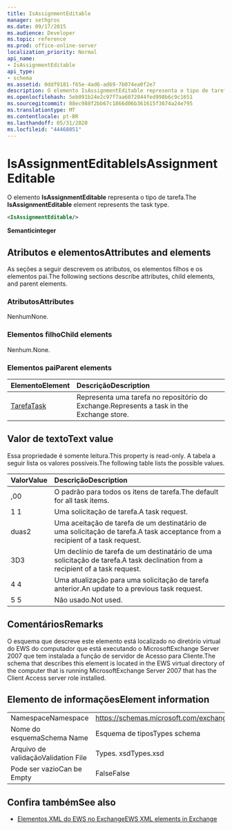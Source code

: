 ```yaml
---
title: IsAssignmentEditable
manager: sethgros
ms.date: 09/17/2015
ms.audience: Developer
ms.topic: reference
ms.prod: office-online-server
localization_priority: Normal
api_name:
- IsAssignmentEditable
api_type:
- schema
ms.assetid: 0ddf9181-f65e-4ad6-ad69-7b074ea0f2e7
description: O elemento IsAssignmentEditable representa o tipo de tarefa.
ms.openlocfilehash: 5eb091b24e2c97f7aa6072044fed998b6c9c1651
ms.sourcegitcommit: 88ec988f2bb67c1866d06b361615f3674a24e795
ms.translationtype: MT
ms.contentlocale: pt-BR
ms.lasthandoff: 05/31/2020
ms.locfileid: "44468051"
---
```

# <a name="isassignmenteditable"></a><span data-ttu-id="7c611-103">IsAssignmentEditable</span><span class="sxs-lookup"><span data-stu-id="7c611-103">IsAssignmentEditable</span></span>

<span data-ttu-id="7c611-104">O elemento **IsAssignmentEditable** representa o tipo de tarefa.</span><span class="sxs-lookup"><span data-stu-id="7c611-104">The **IsAssignmentEditable** element represents the task type.</span></span> 
  
```xml
<IsAssignmentEditable/>
```

 <span data-ttu-id="7c611-105">**Semantic**</span><span class="sxs-lookup"><span data-stu-id="7c611-105">**integer**</span></span>
## <a name="attributes-and-elements"></a><span data-ttu-id="7c611-106">Atributos e elementos</span><span class="sxs-lookup"><span data-stu-id="7c611-106">Attributes and elements</span></span>

<span data-ttu-id="7c611-107">As seções a seguir descrevem os atributos, os elementos filhos e os elementos pai.</span><span class="sxs-lookup"><span data-stu-id="7c611-107">The following sections describe attributes, child elements, and parent elements.</span></span>
  
### <a name="attributes"></a><span data-ttu-id="7c611-108">Atributos</span><span class="sxs-lookup"><span data-stu-id="7c611-108">Attributes</span></span>

<span data-ttu-id="7c611-109">Nenhum</span><span class="sxs-lookup"><span data-stu-id="7c611-109">None.</span></span>
  
### <a name="child-elements"></a><span data-ttu-id="7c611-110">Elementos filho</span><span class="sxs-lookup"><span data-stu-id="7c611-110">Child elements</span></span>

<span data-ttu-id="7c611-111">Nenhum.</span><span class="sxs-lookup"><span data-stu-id="7c611-111">None.</span></span>
  
### <a name="parent-elements"></a><span data-ttu-id="7c611-112">Elementos pai</span><span class="sxs-lookup"><span data-stu-id="7c611-112">Parent elements</span></span>

|<span data-ttu-id="7c611-113">**Elemento**</span><span class="sxs-lookup"><span data-stu-id="7c611-113">**Element**</span></span>|<span data-ttu-id="7c611-114">**Descrição**</span><span class="sxs-lookup"><span data-stu-id="7c611-114">**Description**</span></span>|
|:-----|:-----|
|[<span data-ttu-id="7c611-115">Tarefa</span><span class="sxs-lookup"><span data-stu-id="7c611-115">Task</span></span>](task.md) <br/> |<span data-ttu-id="7c611-116">Representa uma tarefa no repositório do Exchange.</span><span class="sxs-lookup"><span data-stu-id="7c611-116">Represents a task in the Exchange store.</span></span>  <br/> |
   
## <a name="text-value"></a><span data-ttu-id="7c611-117">Valor de texto</span><span class="sxs-lookup"><span data-stu-id="7c611-117">Text value</span></span>

<span data-ttu-id="7c611-118">Essa propriedade é somente leitura.</span><span class="sxs-lookup"><span data-stu-id="7c611-118">This property is read-only.</span></span> <span data-ttu-id="7c611-119">A tabela a seguir lista os valores possíveis.</span><span class="sxs-lookup"><span data-stu-id="7c611-119">The following table lists the possible values.</span></span>
  
|<span data-ttu-id="7c611-120">**Valor**</span><span class="sxs-lookup"><span data-stu-id="7c611-120">**Value**</span></span>|<span data-ttu-id="7c611-121">**Descrição**</span><span class="sxs-lookup"><span data-stu-id="7c611-121">**Description**</span></span>|
|:-----|:-----|
|<span data-ttu-id="7c611-122">,0</span><span class="sxs-lookup"><span data-stu-id="7c611-122">0</span></span>  <br/> |<span data-ttu-id="7c611-123">O padrão para todos os itens de tarefa.</span><span class="sxs-lookup"><span data-stu-id="7c611-123">The default for all task items.</span></span>  <br/> |
|<span data-ttu-id="7c611-124">1 </span><span class="sxs-lookup"><span data-stu-id="7c611-124">1</span></span>  <br/> |<span data-ttu-id="7c611-125">Uma solicitação de tarefa.</span><span class="sxs-lookup"><span data-stu-id="7c611-125">A task request.</span></span>  <br/> |
|<span data-ttu-id="7c611-126">duas</span><span class="sxs-lookup"><span data-stu-id="7c611-126">2</span></span>  <br/> |<span data-ttu-id="7c611-127">Uma aceitação de tarefa de um destinatário de uma solicitação de tarefa.</span><span class="sxs-lookup"><span data-stu-id="7c611-127">A task acceptance from a recipient of a task request.</span></span>  <br/> |
|<span data-ttu-id="7c611-128">3D</span><span class="sxs-lookup"><span data-stu-id="7c611-128">3</span></span>  <br/> |<span data-ttu-id="7c611-129">Um declínio de tarefa de um destinatário de uma solicitação de tarefa.</span><span class="sxs-lookup"><span data-stu-id="7c611-129">A task declination from a recipient of a task request.</span></span>  <br/> |
|<span data-ttu-id="7c611-130">4 </span><span class="sxs-lookup"><span data-stu-id="7c611-130">4</span></span>  <br/> |<span data-ttu-id="7c611-131">Uma atualização para uma solicitação de tarefa anterior.</span><span class="sxs-lookup"><span data-stu-id="7c611-131">An update to a previous task request.</span></span>  <br/> |
|<span data-ttu-id="7c611-132">5 </span><span class="sxs-lookup"><span data-stu-id="7c611-132">5</span></span>  <br/> |<span data-ttu-id="7c611-133">Não usado.</span><span class="sxs-lookup"><span data-stu-id="7c611-133">Not used.</span></span>  <br/> |
   
## <a name="remarks"></a><span data-ttu-id="7c611-134">Comentários</span><span class="sxs-lookup"><span data-stu-id="7c611-134">Remarks</span></span>

<span data-ttu-id="7c611-135">O esquema que descreve este elemento está localizado no diretório virtual do EWS do computador que está executando o MicrosoftExchange Server 2007 que tem instalada a função de servidor de Acesso para Cliente.</span><span class="sxs-lookup"><span data-stu-id="7c611-135">The schema that describes this element is located in the EWS virtual directory of the computer that is running MicrosoftExchange Server 2007 that has the Client Access server role installed.</span></span>
  
## <a name="element-information"></a><span data-ttu-id="7c611-136">Elemento de informações</span><span class="sxs-lookup"><span data-stu-id="7c611-136">Element information</span></span>

|||
|:-----|:-----|
|<span data-ttu-id="7c611-137">Namespace</span><span class="sxs-lookup"><span data-stu-id="7c611-137">Namespace</span></span>  <br/> |https://schemas.microsoft.com/exchange/services/2006/types  <br/> |
|<span data-ttu-id="7c611-138">Nome do esquema</span><span class="sxs-lookup"><span data-stu-id="7c611-138">Schema Name</span></span>  <br/> |<span data-ttu-id="7c611-139">Esquema de tipos</span><span class="sxs-lookup"><span data-stu-id="7c611-139">Types schema</span></span>  <br/> |
|<span data-ttu-id="7c611-140">Arquivo de validação</span><span class="sxs-lookup"><span data-stu-id="7c611-140">Validation File</span></span>  <br/> |<span data-ttu-id="7c611-141">Types. xsd</span><span class="sxs-lookup"><span data-stu-id="7c611-141">Types.xsd</span></span>  <br/> |
|<span data-ttu-id="7c611-142">Pode ser vazio</span><span class="sxs-lookup"><span data-stu-id="7c611-142">Can be Empty</span></span>  <br/> |<span data-ttu-id="7c611-143">False</span><span class="sxs-lookup"><span data-stu-id="7c611-143">False</span></span>  <br/> |
   
## <a name="see-also"></a><span data-ttu-id="7c611-144">Confira também</span><span class="sxs-lookup"><span data-stu-id="7c611-144">See also</span></span>



- [<span data-ttu-id="7c611-145">Elementos XML do EWS no Exchange</span><span class="sxs-lookup"><span data-stu-id="7c611-145">EWS XML elements in Exchange</span></span>](ews-xml-elements-in-exchange.md)

